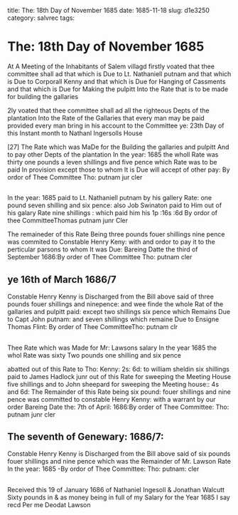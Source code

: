 title: The: 18th Day of November 1685
date: 1685-11-18
slug: d1e3250
category: salvrec
tags: 


<div markdown class="doc" id="d1e3250">


# The: 18th Day of November 1685

At A Meeting of the Inhabitants of Salem villagd firstly voated that thee committee shall ad that which is Due to Lt. Nathaniell putnam and that which is Due to Corporall Kenny and that which is Due for Hanging of Cassments and that which is Due for Making the pulpitt Into the Rate that is to be made for building the gallaries

2ly voated that thee committee shall ad all the righteous Depts of the plantation Into the Rate of the Gallaries that every man may be paid provided every man bring in his account to the Committee ye: 23th Day of this Instant month to Nathanl Ingersolls House

[27] The Rate which was MaDe for the Building the gallaries and pulpitt And to pay other Depts of the plantation In the year: 1685 the wholl Rate was thirty one pounds a leven shillings and five pence which Rate was to be paid In provision except those to whom It is Due will accept of other pay: By ordor of Thee Committee Tho: putnam jur cler

## 

In the year: 1685 paid to Lt. Nathaniell putnam by his gallery Rate: one pound seven shilling and six pence: also Job Swinaton paid to Him out of his galary Rate nine shillings : which paid him his 1p :16s :6d By ordor of thee CommitteeThomas putnam junr Cler

The remaineder of this Rate Being three pounds fouer shillings nine pence was commited to Constable Henry Keny: with and ordor to pay it to the perticular parsons to whom It was Due: Bareing Datte the third of September 1686:By order of Thee Committee Tho: putnam cler

## ye 16th of March 1686/7

Constable Henry Kenny is Discharged from the Bill above said of three pounds fouer shillings and ninepence: and wee finde the whole Rat of the gallaries and pulpitt paid: except two shillings six pence which Remains Due to Capt John putnam: and seven shillings which remaine Due to Ensigne Thomas Flint: By order of Thee CommitteeTho: putnam clr

## 

Thee Rate which was Made for Mr: Lawsons salary In the year 1685 the whol Rate was sixty Two pounds one shilling and six pence

abatted out of this Rate to Tho: Kenny: 2s: 6d: to william sheldin six shillings paid to James Hadlock junr out of this Rate for sweeping the Meeting House five shillings and to John sheepard for sweeping the Meeting house:: 4s and 6d: The Remainder of this Rate being six pound: fouer shillings and nine pence was committed to constable Henry Kenny: with a warrant by our order Bareing Date the: 7th of April: 1686:By order of Thee Committee: Tho: putnam junr cler

## The seventh of Genewary: 1686/7: 

Constable Henry Kenny is Discharged from the Bill above said of six pounds fouer shillings and nine pence which was the Remainder of Mr. Lawson Rate In the year: 1685 -By ordor of Thee Committee: Tho: putnam: cler

## 

Received this 19 of January 1686 of Nathaniel Ingesoll & Jonathan Walcutt Sixty pounds in & as money being in full of my Salary for the Year 1685 I say recd Per me Deodat Lawson
</div>